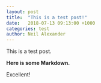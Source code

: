 ```yaml
---
layout: post
title:  "This is a test post!"
date:   2018-07-13 09:13:00 +1000
categories: test
author: Neil Alexander
---
```


This is a test post.

**Here is some Markdown.**

Excellent!
